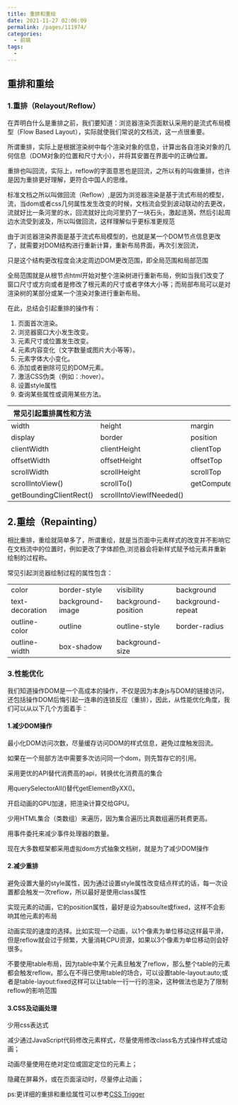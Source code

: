 ```yaml
---
title: 重排和重绘
date: 2021-11-27 02:06:09
permalink: /pages/111974/
categories:
  - 前端
tags:
  - 
---
```


## 重排和重绘



### 1.重排（Relayout/Reflow）



在弄明白什么是重排之前，我们要知道：浏览器渲染页面默认采用的是流式布局模型（Flow Based Layout），实际就使我们常说的文档流，这一点很重要。



所谓重排，实际上是根据渲染树中每个渲染对象的信息，计算出各自渲染对象的几何信息（DOM对象的位置和尺寸大小），并将其安置在界面中的正确位置。



重排也叫回流，实际上，reflow的字面意思也是回流，之所以有的叫做重排，也许是因为重排更好理解，更符合中国人的思维。



标准文档之所以叫做回流（Reflow）,是因为浏览器渲染是基于流式布局的模型，流，当dom或者css几何属性发生改变的时候，文档流会受到波动联动的去更改，流就好比一条河里的水，回流就好比向河里扔了一块石头，激起涟漪，然后引起周边水流受到波及，所以叫做回流，这样理解似乎更标准更规范



由于浏览器渲染界面是基于流式布局模型的，也就是某一个DOM节点信息更改了，就需要对DOM结构进行重新计算，重新布局界面，再次引发回流，



只是这个结构更改程度会决定周边DOM更改范围，即全局范围和局部范围



全局范围就是从根节点html开始对整个渲染树进行重新布局，例如当我们改变了窗口尺寸或方向或者是修改了根元素的尺寸或者字体大小等；而局部布局可以是对渲染树的某部分或某一个渲染对象进行重新布局。



在此，总结会引起重排的操作有：

1. 页面首次渲染。
2. 浏览器窗口大小发生改变。
3. 元素尺寸或位置发生改变。
4. 元素内容变化（文字数量或图片大小等等）。
5. 元素字体大小变化。
6. 添加或者删除可见的DOM元素。
7. 激活CSS伪类（例如：:hover）。
8. 设置style属性
9. 查询某些属性或调用某些方法。



| 常见引起重排属性和方法  |                          |                    |            |
| ----------------------- | ------------------------ | ------------------ | ---------- |
| width                   | height                   | margin             | padding    |
| display                 | border                   | position           | overflow   |
| clientWidth             | clientHeight             | clientTop          | clientLeft |
| offsetWidth             | offsetHeight             | offsetTop          | offsetLeft |
| scrollWidth             | scrollHeight             | scrollTop          | scrollLeft |
| scrollIntoView()        | scrollTo()               | getComputedStyle() |            |
| getBoundingClientRect() | scrollIntoViewIfNeeded() |                    |            |





## 2.重绘（Repainting）



相比重排，重绘就简单多了，所谓重绘，就是当页面中元素样式的改变并不影响它在文档流中的位置时，例如更改了字体颜色,浏览器会将新样式赋予给元素并重新绘制的过程称。



常见引起浏览器绘制过程的属性包含：

|                 |                  |                     |                   |
| --------------- | ---------------- | ------------------- | ----------------- |
| color           | border-style     | visibility          | background        |
| text-decoration | background-image | background-position | background-repeat |
| outline-color   | outline          | outline-style       | border-radius     |
| outline-width   | box-shadow       | background-size     |                   |



### 3.性能优化



我们知道操作DOM是一个高成本的操作，不仅是因为本身js与DOM的链接访问，还包括操作DOM后悔引起一连串的连锁反应（重排），因此，从性能优化角度，我们可以从以下几个方面着手：



#### 1.减少DOM操作

最小化DOM访问次数，尽量缓存访问DOM的样式信息，避免过度触发回流。

如果在一个局部方法中需要多次访问同一个dom，则先暂存它的引用。

采用更优的API替代消费高的api，转换优化消费高的集合

用querySelectorAll()替代getElementByXX()。

开启动画的GPU加速，把渲染计算交给GPU。

少用HTML集合（类数组）来遍历，因为集合遍历比真数组遍历耗费更高。

用事件委托来减少事件处理器的数量。

现在大多数框架都采用虚拟dom方式抽象文档树，就是为了减少DOM操作



#### 2.减少重排

避免设置大量的style属性，因为通过设置style属性改变结点样式的话，每一次设置都会触发一次reflow，所以最好是使用class属性

实现元素的动画，它的position属性，最好是设为absoulte或fixed，这样不会影响其他元素的布局

动画实现的速度的选择。比如实现一个动画，以1个像素为单位移动这样最平滑，但是reflow就会过于频繁，大量消耗CPU资源，如果以3个像素为单位移动则会好很多。

不要使用table布局，因为table中某个元素旦触发了reflow，那么整个table的元素都会触发reflow。那么在不得已使用table的场合，可以设置table-layout:auto;或者是table-layout:fixed这样可以让table一行一行的渲染，这种做法也是为了限制reflow的影响范围



#### 3.CSS及动画处理

少用css表达式

减少通过JavaScript代码修改元素样式，尽量使用修改class名方式操作样式或动画；

动画尽量使用在绝对定位或固定定位的元素上；

隐藏在屏幕外，或在页面滚动时，尽量停止动画；


ps:更详细的重排和重绘属性可以参考[CSS Trigger](https://link.juejin.cn?target=https%3A%2F%2Fcsstriggers.com%2F)